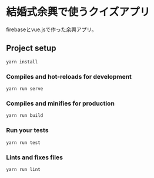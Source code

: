 # 結婚式余興で使うクイズアプリ

firebaseとvue.jsで作った余興アプリ。

## Project setup
```
yarn install
```

### Compiles and hot-reloads for development
```
yarn run serve
```

### Compiles and minifies for production
```
yarn run build
```

### Run your tests
```
yarn run test
```

### Lints and fixes files
```
yarn run lint
```
